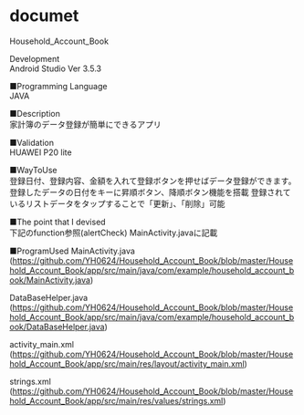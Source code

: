 # documet
 Household_Account_Book
 
Development<br>
Android Studio Ver 3.5.3

■Programming Language<br>
 JAVA
 
■Description<br>
 家計簿のデータ登録が簡単にできるアプリ
 
■Validation<br>
 HUAWEI P20 lite
 
■WayToUse<br>
登録日付、登録内容、金額を入れて登録ボタンを押せばデータ登録ができます。
登録したデータの日付をキーに昇順ボタン、降順ボタン機能を搭載
登録されているリストデータをタップすることで「更新」、「削除」可能
 
■The point that I devised<br>
 下記のfunction参照(alertCheck) 
 MainActivity.javaに記載 
  
■ProgramUsed
MainActivity.java (https://github.com/YH0624/Household_Account_Book/blob/master/Household_Account_Book/app/src/main/java/com/example/household_account_book/MainActivity.java)

DataBaseHelper.java (https://github.com/YH0624/Household_Account_Book/blob/master/Household_Account_Book/app/src/main/java/com/example/household_account_book/DataBaseHelper.java)

activity_main.xml
(https://github.com/YH0624/Household_Account_Book/blob/master/Household_Account_Book/app/src/main/res/layout/activity_main.xml)

strings.xml 
(https://github.com/YH0624/Household_Account_Book/blob/master/Household_Account_Book/app/src/main/res/values/strings.xml)

